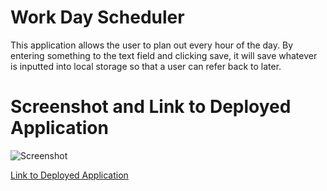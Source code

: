# Work Day Scheduler
This application allows the user to plan out every hour of the day. By entering something to the text field and clicking save, it will save whatever is inputted into local storage so that a user can refer back to later.

# Screenshot and Link to Deployed Application
![Screenshot](https://i.imgur.com/VGtQ28S.png)

[Link to Deployed Application](https://dlexd.github.io/Work-Day-Scheduler/)
